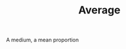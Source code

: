 ---
title: Average
letter: A
permalink: "/definitions/average.html"
body: A medium, a mean proportion
published_at: '2018-07-07'
layout: post
---